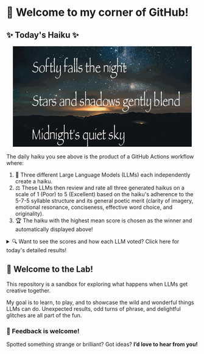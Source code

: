 # 👋 Welcome to my corner of GitHub!

## ✨ Today's Haiku ✨

<p align="center">
  <img src="assets/haiku.gif" alt="Hive Mind - AI Collaboration Concept"/>
</p>

The daily haiku you see above is the product of a GitHub Actions workflow where:

1.  🐝 Three different Large Language Models (LLMs) each independently create a haiku.
2.  ⚖️ These LLMs then review and rate all three generated haikus on a scale of 1 (Poor) to 5 (Excellent) based on the haiku's adherence to the 5-7-5 syllable structure and its general poetic merit (clarity of imagery, emotional resonance, conciseness, effective word choice, and originality).
3.  🏆 The haiku with the highest mean score is chosen as the winner and automatically displayed above!

<details>
<summary>🔍 Want to see the scores and how each LLM voted? Click here for today's detailed results!</summary>

<div id="stats_marker"></div>

| Haiku | Generated By | Rated by `Llama 4 Scout` | Rated by `Llama 3.3` | Rated by `Llama 3.1` | Mean Score | Std Dev | Status |
| :---------------------------------------------- | :----------- | :----------------- | :---------------- | :----------------- | :--------- | :--------- | :-------- |
*Softly glows the frosty<br>Moonlight on the abandoned<br>Winter's forgotten* | Llama 4 Scout | 4 / 5 | 4 / 5 | 4 / 5| 4.0 | 0.0 |  |
*Ancient forest deep<br><br>Moss and ferns in emerald<br>Primal silence reigns* | Llama 3.3 | 5 / 5 | 3 / 5 | 5 / 5| 4.33 | 1.1547 |  |
*Softly falls the night<br><br>Stars and shadows gently blend<br><br>Midnight's quiet sky* | Llama 3.1 | 4 / 5 | 5 / 5 | 5 / 5| 4.67 | 0.5774 | 🏆 Winner |
</details>


## 🧪 Welcome to the Lab!

This repository is a sandbox for exploring what happens when LLMs get creative together. 

My  goal is to learn, to play, and to showcase the wild and wonderful things LLMs can do. Unexpected results, odd turns of phrase, and delightful glitches are all part of the fun.

### 💬 Feedback is welcome!

Spotted something strange or brilliant? Got ideas? **I’d love to hear from you!**